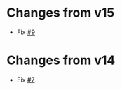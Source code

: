 # Changes from v15
  - Fix [#9](https://github.com/SynthstromAudible/dbt-toolchain/issues/9)
# Changes from v14
  - Fix [#7](https://github.com/SynthstromAudible/dbt-toolchain/issues/7)
